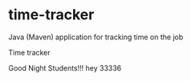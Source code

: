 # time-tracker
Java (Maven) application for tracking time on the job

Time tracker

Good Night Students!!!
hey
33336
